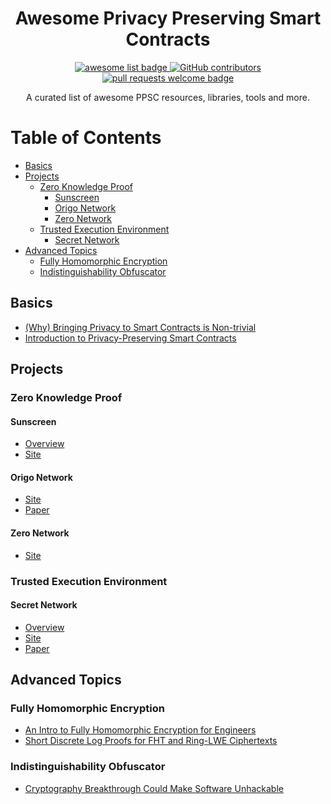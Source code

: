 <div align="center">
  <h1 align="center">Awesome Privacy Preserving Smart Contracts</h1>
  <p align="center">
    <a href="https://github.com/sindresorhus/awesome">
      <img alt="awesome list badge" src="https://cdn.rawgit.com/sindresorhus/awesome/d7305f38d29fed78fa85652e3a63e154dd8e8829/media/badge.svg">
    </a>
    <a href="https://github.com/zero-network/awesome-privacy-preserving-smart-contract/graphs/contributors">
      <img alt="GitHub contributors" src="https://img.shields.io/github/contributors/zero-network/awesome-privacy-preserving-smart-contract">
    </a>
    <a href="http://makeapullrequest.com">
      <img alt="pull requests welcome badge" src="https://img.shields.io/badge/PRs-welcome-brightgreen.svg?style=flat">
    </a>
  </p>

  <p align="center">A curated list of awesome PPSC resources, libraries, tools and more.</p>
</div>

Table of Contents
=================
* [Basics](#basics)
* [Projects](#projects)
    * [Zero Knowledge Proof](#zero-knowledge-proof)
        * [Sunscreen](#sunscreen)
        * [Origo Network](#origo-network)
        * [Zero Network](#zero-network)
    * [Trusted Execution Environment](#trusted-execution-environment)
        * [Secret Network](#secret-network)
* [Advanced Topics](#advanced-topics)
    * [Fully Homomorphic Encryption](#fully-homomorphic-encryption)
    * [Indistinguishability Obfuscator](#indistinguishability-obfuscator)

## Basics
- [(Why) Bringing Privacy to Smart Contracts is Non-trivial](https://blog.nucypher.com/bringing-privacy-to-smart-contracts-is-nontrivial/#:~:text=Unfortunately%2C%20Ethereum's%20smart%20contracts%20do,%2C%20the%20users%20involved%2C%20etc.)
- [Introduction to Privacy-Preserving Smart Contracts](https://juliankoh.medium.com/introduction-to-privacy-preserving-smart-contracts-e7bdc1a121b1)

## Projects

### Zero Knowledge Proof

#### Sunscreen
* [Overview](https://blog.nucypher.com/sunscreen)
* [Site](https://sunscreen.tech)

#### Origo Network
* [Site](https://origo.network/)
* [Paper](https://origo.network/whitepaper)

#### Zero Network
* [Site](https://github.com/zero-network)

### Trusted Execution Environment

#### Secret Network
* [Overview](https://scrt.network/about/about-secret-network)
* [Site](https://scrt.network/)
* [Paper](https://scrt.network/graypaper)

## Advanced Topics

### Fully Homomorphic Encryption
* [An Intro to Fully Homomorphic Encryption for Engineers](https://blog.nucypher.com/an-engineers-guide-to-fully-homomorphic-encryption)
* [Short Discrete Log Proofs for FHT and Ring-LWE Ciphertexts](https://eprint.iacr.org/2019/057.pdf)

### Indistinguishability Obfuscator
* [Cryptography Breakthrough Could Make Software Unhackable](https://www.wired.com/2014/02/cryptography-breakthrough)

